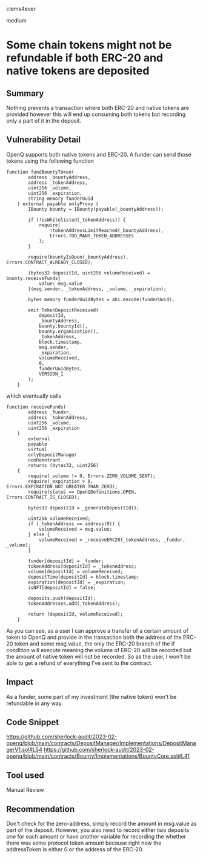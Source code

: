 clems4ever

medium

# Some chain tokens might not be refundable if both ERC-20 and native tokens are deposited

## Summary

Nothing prevents a transaction where both ERC-20 and native tokens are provided however this will end up consuming both tokens but recording only a part of it in the deposit.

## Vulnerability Detail

OpenQ supports both native tokens and ERC-20. A funder can send those tokens using the following function

```solidity
function fundBountyToken(
        address _bountyAddress,
        address _tokenAddress,
        uint256 _volume,
        uint256 _expiration,
        string memory funderUuid
    ) external payable onlyProxy {
        IBounty bounty = IBounty(payable(_bountyAddress));

        if (!isWhitelisted(_tokenAddress)) {
            require(
                !tokenAddressLimitReached(_bountyAddress),
                Errors.TOO_MANY_TOKEN_ADDRESSES
            );
        }

        require(bountyIsOpen(_bountyAddress), Errors.CONTRACT_ALREADY_CLOSED);

        (bytes32 depositId, uint256 volumeReceived) = bounty.receiveFunds{
            value: msg.value
        }(msg.sender, _tokenAddress, _volume, _expiration);

        bytes memory funderUuidBytes = abi.encode(funderUuid);

        emit TokenDepositReceived(
            depositId,
            _bountyAddress,
            bounty.bountyId(),
            bounty.organization(),
            _tokenAddress,
            block.timestamp,
            msg.sender,
            _expiration,
            volumeReceived,
            0,
            funderUuidBytes,
            VERSION_1
        );
    }
```

which eventually calls

```solidity
function receiveFunds(
        address _funder,
        address _tokenAddress,
        uint256 _volume,
        uint256 _expiration
    )
        external
        payable
        virtual
        onlyDepositManager
        nonReentrant
        returns (bytes32, uint256)
    {
        require(_volume != 0, Errors.ZERO_VOLUME_SENT);
        require(_expiration > 0, Errors.EXPIRATION_NOT_GREATER_THAN_ZERO);
        require(status == OpenQDefinitions.OPEN, Errors.CONTRACT_IS_CLOSED);

        bytes32 depositId = _generateDepositId();

        uint256 volumeReceived;
        if (_tokenAddress == address(0)) {
            volumeReceived = msg.value;
        } else {
            volumeReceived = _receiveERC20(_tokenAddress, _funder, _volume);
        }

        funder[depositId] = _funder;
        tokenAddress[depositId] = _tokenAddress;
        volume[depositId] = volumeReceived;
        depositTime[depositId] = block.timestamp;
        expiration[depositId] = _expiration;
        isNFT[depositId] = false;

        deposits.push(depositId);
        tokenAddresses.add(_tokenAddress);

        return (depositId, volumeReceived);
    }
```

As you can see, as a user I can approve a transfer of a certain amount of token to OpenQ and provide in the transaction both the address of the ERC-20 token and some msg.value, the only the ERC-20 branch of the if condition will execute meaning the volume of ERC-20 will be recorded but the amount of native token will not be recorded. So as the user, I won't be able to get a refund of everything I've sent to the contract. 

## Impact

As a funder, some part of my investment (the native token) won't be refundable in any way.

## Code Snippet

https://github.com/sherlock-audit/2023-02-openq/blob/main/contracts/DepositManager/Implementations/DepositManagerV1.sol#L54
https://github.com/sherlock-audit/2023-02-openq/blob/main/contracts/Bounty/Implementations/BountyCore.sol#L41

## Tool used

Manual Review

## Recommendation

Don't check for the zero-address, simply record the amount in msg.value as part of the deposit.
However, you also need to record either two deposits one for each amount or have another variable for recording the whether there was some protocol token amount because right now the addressToken is either 0 or the address of the ERC-20.